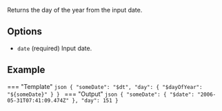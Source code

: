 Returns the day of the year from the input date.

## Options

- `date` (required) Input date.

## Example

=== "Template"
    ```json
    {
        "someDate": "$dt",
        "day": {
            "$dayOfYear": "${someDate}"
        }
    }
    ```
=== "Output"
    ```json
    {
        "someDate": { "$date": "2006-05-31T07:41:09.474Z" },
        "day": 151
    }
    ```